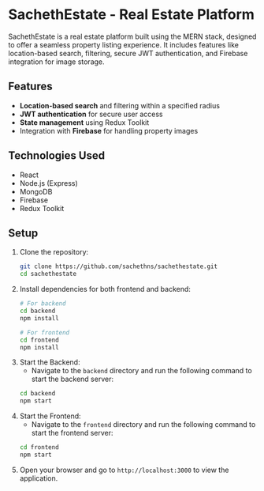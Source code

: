 # SachethEstate - Real Estate Platform

SachethEstate is a real estate platform built using the MERN stack, designed to offer a seamless property listing experience. It includes features like location-based search, filtering, secure JWT authentication, and Firebase integration for image storage.

## Features

- **Location-based search** and filtering within a specified radius
- **JWT authentication** for secure user access
- **State management** using Redux Toolkit
- Integration with **Firebase** for handling property images

## Technologies Used

- React
- Node.js (Express)
- MongoDB
- Firebase
- Redux Toolkit

## Setup

1. Clone the repository:
   ```bash
   git clone https://github.com/sachethns/sachethestate.git
   cd sachethestate
   
2. Install dependencies for both frontend and backend:
   ```bash
   # For backend
   cd backend
   npm install

   # For frontend
   cd frontend
   npm install

3. Start the Backend:
   - Navigate to the `backend` directory and run the following command to start the backend server:
   ```bash
   cd backend
   npm start

4. Start the Frontend:
   - Navigate to the `frontend` directory and run the following command to start the frontend server:
   ```bash
   cd frontend
   npm start

5. Open your browser and go to `http://localhost:3000` to view the application.

